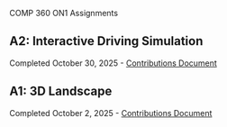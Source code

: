 COMP 360 ON1 Assignments

## A2: Interactive Driving Simulation
Completed October 30, 2025 - [Contributions Document](a2-driving-sim/README.md)

## A1: 3D Landscape
Completed October 2, 2025 - [Contributions Document](a1-3d-landscape/README.md)


